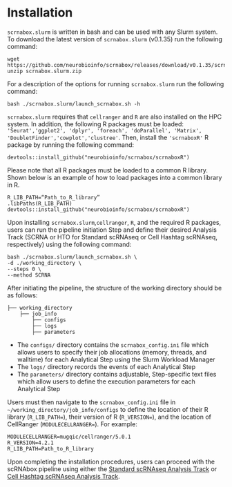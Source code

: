 # Installation
`scrnabox.slurm` is written in bash and can be used with any Slurm system. To download the latest version of `scrnabox.slurm` (v0.1.35) run the following command: 
```
wget https://github.com/neurobioinfo/scrnabox/releases/download/v0.1.35/scrnabox.slurm.zip
unzip scrnabox.slurm.zip
```

For a description of the options for running `scrnabox.slurm` run the following command:
```
bash ./scrnabox.slurm/launch_scrnabox.sh -h 
```

`scrnabox.slurm` requires that `cellranger` and `R` are also installed on the HPC system. In addition, the following R packages must be loaded: `'Seurat','ggplot2', 'dplyr', 'foreach', 'doParallel', 'Matrix', 'DoubletFinder','cowplot','clustree'`. Then, install the `'scrnaboxR'` R package by running the following command: 
```
devtools::install_github("neurobioinfo/scrnabox/scrnaboxR")
```

Please note that all R packages must be loaded to a common R library. Shown below is an example of how to load packages into a common library in R.
```
R_LIB_PATH=“Path_to_R_library”
.libPaths(R_LIB_PATH)
devtools::install_github("neurobioinfo/scrnabox/scrnaboxR")
```

Upon installing `scrnabox.slurm`,`cellranger`, `R`, and the required R packages, users can run the pipeline initiation Step and define their desired Analysis Track (SCRNA or HTO for Standard scRNAseq or Cell Hashtag scRNAseq, respectively) using the following command:
```
bash ./scrnabox.slurm/launch_scrnabox.sh \
-d ./working_directory \
--steps 0 \
--method SCRNA
```

After initiating the pipeline, the structure of the working directory should be as follows:

```
├── working_directory
    ├── job_info
        ├── configs
        ├── logs
        ├── parameters
```
- The `configs/` directory contains the `scrnabox_config.ini` file which allows users to specify their job allocations (memory, threads, and walltime) for each Analytical Step using the Slurm Workload Manager <br /> 
- The `logs/` directory records the events of each Analytical Step <br />
- The `parameters/` directory contains adjustable, Step-specific text files which allow users to define the execution parameters for each Analytical Step <br />

Users must then navigate to the `scrnabox_config.ini` file in `~/working_directory/job_info/configs` to define the location of their R library (`R_LIB_PATH=`), their version of R (`R_VERSION=`), and the location of CellRanger (`MODULECELLRANGER=`). For example: 

```
MODULECELLRANGER=mugqic/cellranger/5.0.1
R_VERSION=4.2.1
R_LIB_PATH=Path_to_R_library
```

Upon completing the installation procedures, users can proceed with the scRNAbox pipeline using either the [Standard scRNAseq Analysis Track](SCRNA.md) or [Cell Hashtag scRNAseq Analysis Track](HTO.md). 



